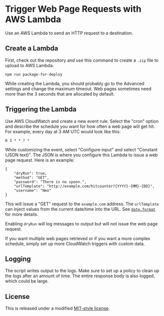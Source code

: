 Trigger Web Page Requests with AWS Lambda
=========================================

Use an AWS Lambda to send an HTTP request to a destination.


Create a Lambda
---------------

First, check out the repository and use this command to create a `.zip` file to upload to AWS Lambda.

    npm run package-for-deploy

While creating the Lambda, you should probably go to the Advanced settings and change the maximum timeout. Web pages sometimes need more than the 3 seconds that are allocated by default.


Triggering the Lambda
---------------------

Use AWS CloudWatch and create a new event rule. Select the "cron" option and describe the schedule you want for how often a web page will get hit. For example, every day at 3 AM UTC would look like this:

    0 3 * * ? *

While customizing the event, select "Configure input" and select "Constant (JSON text)". The JSON is where you configure this Lambda to issue a web page request. Here is an example:

    {
        "dryRun": true,
        "method": "GET",
        "password": "There is no spoon.",
        "urlTemplate": "http://example.com/hitcounter?{YYYY}-{MM}-{DD}",
        "username": "Neo"
    }

This will issue a "GET" request to the `example.com` address. The `urlTemplate` can inject values from the current date/time into the URL. See [`date.format`](https://www.npmjs.com/package/date.format) for more details.

Enabling `dryRun` will log messages to output but will not issue the web page request.

If you want multiple web pages retrieved or if you want a more complex schedule, simply set up more CloudWatch triggers with custom data.


Logging
-------

The script writes output to the logs. Make sure to set up a policy to clean up the logs after an amount of time. The entire response body is also logged, which could be large.


License
-------

This is released under a modified [MIT-style license](LICENSE.md).
